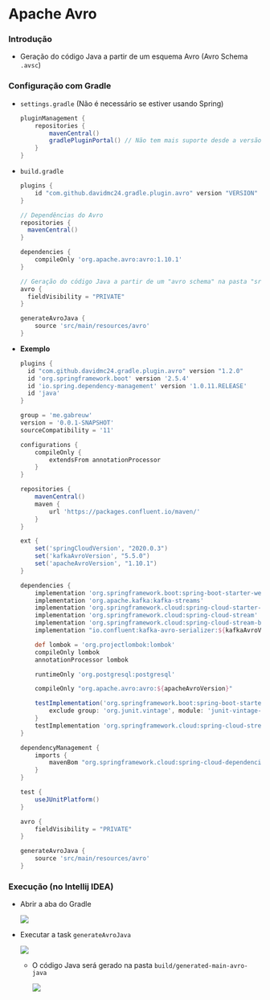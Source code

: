 # Apache Avro

### Introdução

* Geração do código Java a partir de um esquema Avro (Avro Schema `.avsc`)

### Configuração com Gradle

* `settings.gradle` (Não é necessário se estiver usando Spring)

  ```gradle
  pluginManagement {
      repositories {
          mavenCentral()
          gradlePluginPortal() // Não tem mais suporte desde a versão 1.0+
      }
  }
  ```

* `build.gradle`

  ```gradle
  plugins {
      id "com.github.davidmc24.gradle.plugin.avro" version "VERSION"
  }

  // Dependências do Avro
  repositories {
    mavenCentral()
  }

  dependencies {
      compileOnly 'org.apache.avro:avro:1.10.1'
  }

  // Geração do código Java a partir de um "avro schema" na pasta "src/main/resources/avro"
  avro {
    fieldVisibility = "PRIVATE"
  }

  generateAvroJava {
      source 'src/main/resources/avro'
  }
  ```

* **Exemplo**

  ```gradle
  plugins {
    id "com.github.davidmc24.gradle.plugin.avro" version "1.2.0"
    id 'org.springframework.boot' version '2.5.4'
    id 'io.spring.dependency-management' version '1.0.11.RELEASE'
    id 'java'
  }

  group = 'me.gabreuw'
  version = '0.0.1-SNAPSHOT'
  sourceCompatibility = '11'

  configurations {
      compileOnly {
          extendsFrom annotationProcessor
      }
  }

  repositories {
      mavenCentral()
      maven {
          url 'https://packages.confluent.io/maven/'
      }
  }

  ext {
      set('springCloudVersion', "2020.0.3")
      set('kafkaAvroVersion', "5.5.0")
      set('apacheAvroVersion', "1.10.1")
  }

  dependencies {
      implementation 'org.springframework.boot:spring-boot-starter-web'
      implementation 'org.apache.kafka:kafka-streams'
      implementation 'org.springframework.cloud:spring-cloud-starter-sleuth'
      implementation 'org.springframework.cloud:spring-cloud-stream'
      implementation 'org.springframework.cloud:spring-cloud-stream-binder-kafka-streams'
      implementation "io.confluent:kafka-avro-serializer:${kafkaAvroVersion}"

      def lombok = 'org.projectlombok:lombok'
      compileOnly lombok
      annotationProcessor lombok

      runtimeOnly 'org.postgresql:postgresql'

      compileOnly "org.apache.avro:avro:${apacheAvroVersion}"

      testImplementation('org.springframework.boot:spring-boot-starter-test') {
          exclude group: 'org.junit.vintage', module: 'junit-vintage-engine'
      }
      testImplementation 'org.springframework.cloud:spring-cloud-stream-test-support'
  }

  dependencyManagement {
      imports {
          mavenBom "org.springframework.cloud:spring-cloud-dependencies:${springCloudVersion}"
      }
  }

  test {
      useJUnitPlatform()
  }

  avro {
      fieldVisibility = "PRIVATE"
  }

  generateAvroJava {
      source 'src/main/resources/avro'
  }
  ```

### Execução (**no Intellij IDEA**)

* Abrir a aba do Gradle

  ![](./assets/aba-gradle.png)

* Executar a task `generateAvroJava` 

  ![](./assets/executar-task-generateavrojava.png)

  * O código Java será gerado na pasta `build/generated-main-avro-java`

    ![](./assets/pasta-com-o-codigo-java.png)